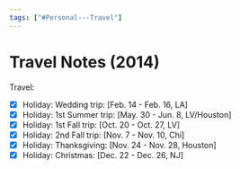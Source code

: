 ```yaml
---
tags: ["#Personal---Travel"]
---
```

# Travel Notes (2014)

Travel:

- [x] Holiday: Wedding trip: \[Feb. 14 - Feb. 16, LA\]
- [x] Holiday: 1st Summer trip: \[May. 30 - Jun. 8, LV/Houston\]
- [x] Holiday: 1st Fall trip: \[Oct. 20 - Oct. 27, LV\]
- [x] Holiday: 2nd Fall trip: \[Nov. 7 - Nov. 10, Chi\]
- [x] Holiday: Thanksgiving: \[Nov. 24 - Nov. 28, Houston\]
- [x] Holiday: Christmas: \[Dec. 22 - Dec. 26, NJ\]
